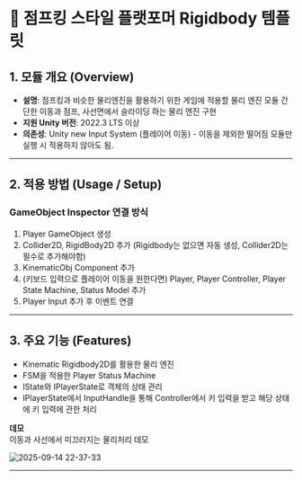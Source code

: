 # 📌 점프킹 스타일 플랫포머 Rigidbody 템플릿



## 1. 모듈 개요 (Overview)  
- **설명**: 점프킹과 비슷한 물리엔진을 활용하기 위한 게임에 적용할 물리 엔진 모듈
    간단한 이동과 점프, 사선면에서 슬라이딩 하는 물리 엔진 구현
- **지원 Unity 버전**: 2022.3 LTS 이상  
- **의존성**: Unity new Input System (플레이어 이동) - 이동을 제외한 떨어짐 모듈만 실행 시 적용하지 않아도 됨.
---

## 2. 적용 방법 (Usage / Setup)  
### GameObject Inspector 연결 방식  
1. Player GameObject 생성
2. Collider2D, RigidBody2D 추가 (Rigidbody는 없으면 자동 생성, Collider2D는 필수로 추가해야함)
3. KinematicObj Component 추가
4. (키보드 입력으로 플레이어 이동을 원한다면) Player, Player Controller, Player State Machine, Status Model 추가
5. Player Input 추가 후 이벤트 연결

---

## 3. 주요 기능 (Features)  
- Kinematic Rigidbody2D를 활용한 물리 엔진
- FSM을 적용한 Player Status Machine
- IState와 IPlayerState로 객체의 상태 관리
- IPlayerState에서 InputHandle을 통해 Controller에서 키 입력을 받고 해당 상태에 키 입력에 관한 처리


**데모**  
이동과 사선에서 미끄러지는 물리처리 데모

![2025-09-14 22-37-33](https://github.com/user-attachments/assets/bfeb99a9-3b2d-44c5-abb9-e753208c7237)

---
